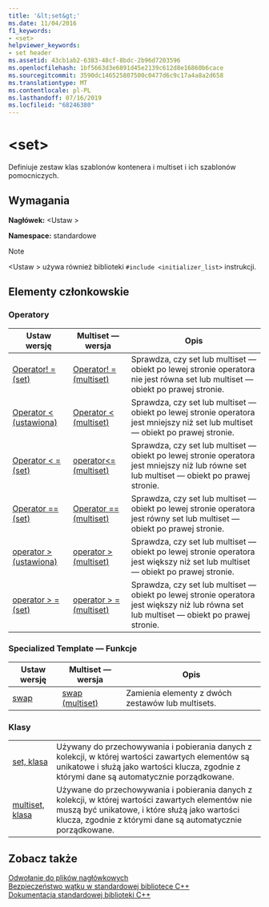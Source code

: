 ```yaml
---
title: '&lt;set&gt;'
ms.date: 11/04/2016
f1_keywords:
- <set>
helpviewer_keywords:
- set header
ms.assetid: 43cb1ab2-6383-48cf-8bdc-2b96d7203596
ms.openlocfilehash: 1bf5663d3e6891d45e2139c612d8e16860b6cace
ms.sourcegitcommit: 3590dc146525807500c0477d6c9c17a4a8a2d658
ms.translationtype: MT
ms.contentlocale: pl-PL
ms.lasthandoff: 07/16/2019
ms.locfileid: "68246380"
---
```

# <a name="ltsetgt"></a>&lt;set&gt;

Definiuje zestaw klas szablonów kontenera i multiset i ich szablonów pomocniczych.

## <a name="requirements"></a>Wymagania

**Nagłówek:** \<Ustaw >

**Namespace:** standardowe

> [!NOTE]
> \<Ustaw > używa również biblioteki `#include <initializer_list>` instrukcji.

## <a name="members"></a>Elementy członkowskie

### <a name="operators"></a>Operatory

|Ustaw wersję|Multiset — wersja|Opis|
|-|-|-|
|[Operator! = (set)](../standard-library/set-operators.md#op_neq)|[Operator! = (multiset)](../standard-library/set-operators.md#op_neq)|Sprawdza, czy set lub multiset — obiekt po lewej stronie operatora nie jest równa set lub multiset — obiekt po prawej stronie.|
|[Operator < (ustawiona)](../standard-library/set-operators.md#op_lt)|[Operator < (multiset)](../standard-library/set-operators.md#op_lt_multiset)|Sprawdza, czy set lub multiset — obiekt po lewej stronie operatora jest mniejszy niż set lub multiset — obiekt po prawej stronie.|
|[Operator < = (set)](../standard-library/set-operators.md#op_lt_eq)|[operator\<= (multiset)](../standard-library/set-operators.md#op_lt_eq_multiset)|Sprawdza, czy set lub multiset — obiekt po lewej stronie operatora jest mniejszy niż lub równe set lub multiset — obiekt po prawej stronie.|
|[Operator == (set)](../standard-library/set-operators.md#op_eq_eq)|[Operator == (multiset)](../standard-library/set-operators.md#op_eq_eq_multiset)|Sprawdza, czy set lub multiset — obiekt po lewej stronie operatora jest równy set lub multiset — obiekt po prawej stronie.|
|[operator > (ustawiona)](../standard-library/set-operators.md#op_gt)|[operator > (multiset)](../standard-library/set-operators.md#op_gt_multiset)|Sprawdza, czy set lub multiset — obiekt po lewej stronie operatora jest większy niż set lub multiset — obiekt po prawej stronie.|
|[operator > = (set)](../standard-library/set-operators.md#op_gt_eq)|[operator > = (multiset)](../standard-library/set-operators.md#op_gt_eq_multiset)|Sprawdza, czy set lub multiset — obiekt po lewej stronie operatora jest większy niż lub równa set lub multiset — obiekt po prawej stronie.|

### <a name="specialized-template-functions"></a>Specialized Template — Funkcje

|Ustaw wersję|Multiset — wersja|Opis|
|-|-|-|
|[swap](../standard-library/set-functions.md#swap)|[swap (multiset)](../standard-library/set-functions.md#swap_multiset)|Zamienia elementy z dwóch zestawów lub multisets.|

### <a name="classes"></a>Klasy

|||
|-|-|
|[set, klasa](../standard-library/set-class.md)|Używany do przechowywania i pobierania danych z kolekcji, w której wartości zawartych elementów są unikatowe i służą jako wartości klucza, zgodnie z którymi dane są automatycznie porządkowane.|
|[multiset, klasa](../standard-library/multiset-class.md)|Używane do przechowywania i pobierania danych z kolekcji, w której wartości zawartych elementów nie muszą być unikatowe, i które służą jako wartości klucza, zgodnie z którymi dane są automatycznie porządkowane.|

## <a name="see-also"></a>Zobacz także

[Odwołanie do plików nagłówkowych](../standard-library/cpp-standard-library-header-files.md)<br/>
[Bezpieczeństwo wątku w standardowej bibliotece C++](../standard-library/thread-safety-in-the-cpp-standard-library.md)<br/>
[Dokumentacja standardowej biblioteki C++](../standard-library/cpp-standard-library-reference.md)<br/>
